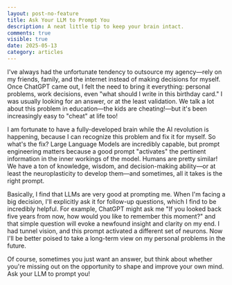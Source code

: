 ```yaml
---
layout: post-no-feature
title: Ask Your LLM to Prompt You
description: A neat little tip to keep your brain intact.
comments: true
visible: true
date: 2025-05-13
category: articles
---
```


I've always had the unfortunate tendency to outsource my agency—rely on my friends, family, and the internet instead of making decisions for myself.
Once ChatGPT came out, I felt the need to bring it everything: personal problems, work decisions, even "what should I write in this birthday card."
I was usually looking for an answer, or at the least validation.
We talk a lot about this problem in education—the kids are cheating!—but it's been increasingly easy to "cheat" at life too!

I am fortunate to have a fully-developed brain while the AI revolution is happening, because I can recognize this problem and fix it for myself.
So what's the fix?
Large Language Models are incredibly capable, but prompt engineering matters because a good prompt "activates" the pertinent information in the inner workings of the model.
Humans are pretty similar! We have a ton of knowledge, wisdom, and decision-making ability—or at least the neuroplasticity to develop them—and sometimes, all it takes is the right prompt.

Basically, I find that LLMs are very good at prompting me. 
When I'm facing a big decision, I'll explicitly ask it for follow-up questions, which I find to be incredibly helpful.
For example, ChatGPT might ask me "If you looked back five years from now, how would you like to remember this moment?" and that simple question will
evoke a newfound insight and clarity on my end. I had tunnel vision, and this prompt activated a different set of neurons.
Now I'll be better poised to take a long-term view on my personal problems in the future.

Of course, sometimes you just want an answer, but think about whether you're missing out on the opportunity to shape and improve your own mind. Ask your LLM to prompt you!

